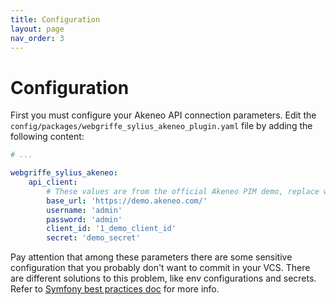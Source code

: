 ```yaml
---
title: Configuration
layout: page
nav_order: 3
---
```


# Configuration

First you must configure your Akeneo API connection parameters. Edit
the `config/packages/webgriffe_sylius_akeneo_plugin.yaml` file by adding the following content:

```yaml
# ...

webgriffe_sylius_akeneo:
    api_client:
        # These values are from the official Akeneo PIM demo, replace with yours.
        base_url: 'https://demo.akeneo.com/'
        username: 'admin'
        password: 'admin'
        client_id: '1_demo_client_id'
        secret: 'demo_secret'
```

Pay attention that among these parameters there are some sensitive configuration that you probably don't want to commit
in your VCS. There are different solutions to this problem, like env configurations and secrets. Refer
to [Symfony best practices doc](https://symfony.com/doc/current/best_practices.html#configuration) for more info.
